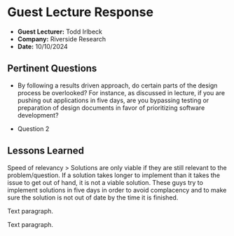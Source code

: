 # Guest Lecture Response
* **Guest Lecturer:** Todd Irlbeck
* **Company:** Riverside Research
* **Date:** 10/10/2024

## Pertinent Questions
* By following a results driven approach, do certain parts of the design process be overlooked? For instance, as discussed in lecture, if you are pushing out applications in five days, are you bypassing testing or preparation of design documents in favor of prioritizing software development?

* Question 2

## Lessons Learned
Speed of relevancy > Solutions are only viable if they are still relevant to the problem/question. If a solution takes longer to implement than it takes the issue to get out of hand, it is not a viable solution. These guys try to implement solutions in five days in order to avoid complacency and to make sure the solution is not out of date by the time it is finished. 


Text paragraph.

Text paragraph.
